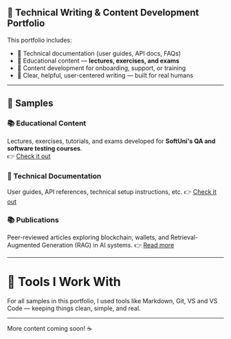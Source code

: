 ## 📝 Technical Writing & Content Development Portfolio

This portfolio includes:

- 📘 Technical documentation (user guides, API docs, FAQs)
- 🧠 Educational content — **lectures, exercises, and exams**
- 💬 Content development for onboarding, support, or training
- 🎯 Clear, helpful, user-centered writing — built for real humans

---

## 📂 Samples

### 📚 Educational Content
Lectures, exercises, tutorials, and exams developed for **SoftUni's QA and software testing courses**.    
👉 [Check it out](./educational-content/README.md)

### 📘 Technical Documentation
User guides, API references, technical setup instructions, etc.
👉 [Check it out](./technical-docs/README.md)

### 📚 Publications
Peer-reviewed articles exploring blockchain, wallets, and Retrieval-Augmented Generation (RAG) in AI systems.
👉 [Read more](./publications/README.md)

---

# 🧰 Tools I Work With

For all samples in this portfolio, I used tools like Markdown, Git, VS and VS Code — keeping things clean, simple, and real.

---

More content coming soon! ☕
